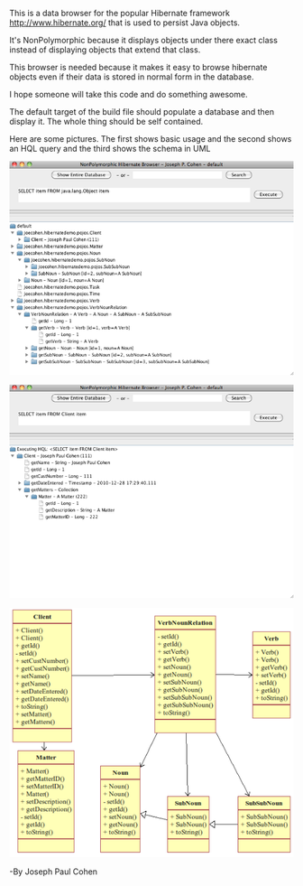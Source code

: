 This is a data browser for the popular Hibernate framework 
http://www.hibernate.org/ that is used to persist Java objects. 

It's NonPolymorphic because it displays objects under there 
exact class instead of displaying objects that extend that class.

This browser is needed because it makes it easy to browse 
hibernate objects even if their data is stored in normal form 
in the database.

I hope someone will take this code and do something awesome.

The default target of the build file should populate a database and then display it. The whole thing should be self contained.

Here are some pictures. The first shows basic usage and the second shows an HQL query and the third shows the schema in UML

![](HibernateBrowser/basicUsage.png)

![](HibernateBrowser/HQLQuery.png)

![](HibernateBrowser/classdiagram.png)

-By Joseph Paul Cohen
